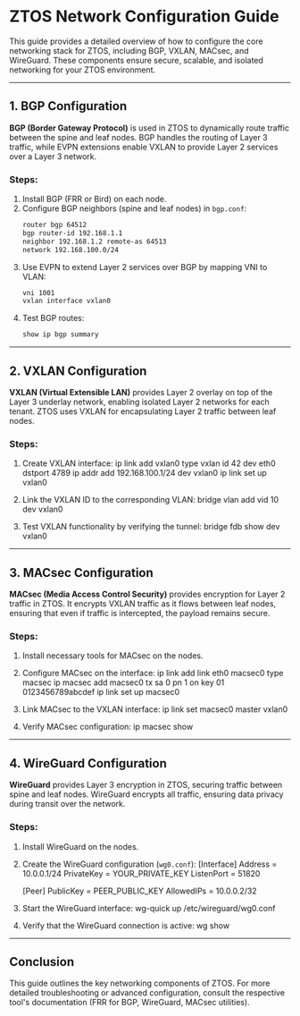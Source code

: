 # ZTOS Network Configuration Guide

This guide provides a detailed overview of how to configure the core networking stack for ZTOS, including BGP, VXLAN, MACsec, and WireGuard. These components ensure secure, scalable, and isolated networking for your ZTOS environment.

---

## 1. BGP Configuration

**BGP (Border Gateway Protocol)** is used in ZTOS to dynamically route traffic between the spine and leaf nodes. BGP handles the routing of Layer 3 traffic, while EVPN extensions enable VXLAN to provide Layer 2 services over a Layer 3 network.

### Steps:
1. Install BGP (FRR or Bird) on each node.
2. Configure BGP neighbors (spine and leaf nodes) in `bgp.conf`:
   ```bash
   router bgp 64512
   bgp router-id 192.168.1.1
   neighbor 192.168.1.2 remote-as 64513
   network 192.168.100.0/24
3. Use EVPN to extend Layer 2 services over BGP by mapping VNI to VLAN:
	```bash
   vni 1001
   vxlan interface vxlan0

4. Test BGP routes:
	```bash
   show ip bgp summary

---

## 2. VXLAN Configuration

**VXLAN (Virtual Extensible LAN)** provides Layer 2 overlay on top of the Layer 3 underlay network, enabling isolated Layer 2 networks for each tenant. ZTOS uses VXLAN for encapsulating Layer 2 traffic between leaf nodes.

### Steps:
1. Create VXLAN interface:
   ip link add vxlan0 type vxlan id 42 dev eth0 dstport 4789
   ip addr add 192.168.100.1/24 dev vxlan0
   ip link set up vxlan0

2. Link the VXLAN ID to the corresponding VLAN:
   bridge vlan add vid 10 dev vxlan0

3. Test VXLAN functionality by verifying the tunnel:
   bridge fdb show dev vxlan0

---

## 3. MACsec Configuration

**MACsec (Media Access Control Security)** provides encryption for Layer 2 traffic in ZTOS. It encrypts VXLAN traffic as it flows between leaf nodes, ensuring that even if traffic is intercepted, the payload remains secure.

### Steps:
1. Install necessary tools for MACsec on the nodes.
2. Configure MACsec on the interface:
   ip link add link eth0 macsec0 type macsec
   ip macsec add macsec0 tx sa 0 pn 1 on key 01 0123456789abcdef
   ip link set up macsec0

3. Link MACsec to the VXLAN interface:
   ip link set macsec0 master vxlan0

4. Verify MACsec configuration:
   ip macsec show

---

## 4. WireGuard Configuration

**WireGuard** provides Layer 3 encryption in ZTOS, securing traffic between spine and leaf nodes. WireGuard encrypts all traffic, ensuring data privacy during transit over the network.

### Steps:
1. Install WireGuard on the nodes.
2. Create the WireGuard configuration (`wg0.conf`):
   [Interface]
   Address = 10.0.0.1/24
   PrivateKey = YOUR_PRIVATE_KEY
   ListenPort = 51820

   [Peer]
   PublicKey = PEER_PUBLIC_KEY
   AllowedIPs = 10.0.0.2/32

3. Start the WireGuard interface:
   wg-quick up /etc/wireguard/wg0.conf

4. Verify that the WireGuard connection is active:
   wg show

---

## Conclusion

This guide outlines the key networking components of ZTOS. For more detailed troubleshooting or advanced configuration, consult the respective tool's documentation (FRR for BGP, WireGuard, MACsec utilities).
